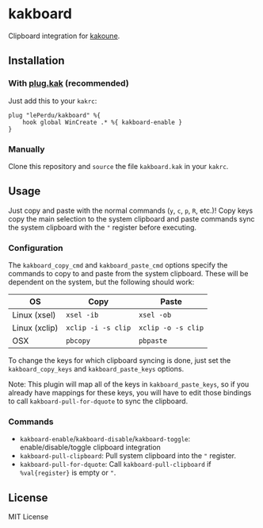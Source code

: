 # kakboard

Clipboard integration for [kakoune](https://kakoune.org).


## Installation

### With [plug.kak](https://github.com/andreyorst/plug.kak) (recommended)

Just add this to your `kakrc`:
```
plug "lePerdu/kakboard" %{
    hook global WinCreate .* %{ kakboard-enable }
}
```

### Manually

Clone this repository and `source` the file `kakboard.kak` in your `kakrc`.


## Usage

Just copy and paste with the normal commands (`y`, `c`, `p`, `R`, etc.)! Copy
keys copy the main selection to the system clipboard and paste commands sync the
system clipboard with the `"` register before executing.

### Configuration

The `kakboard_copy_cmd` and `kakboard_paste_cmd` options specify the commands to
copy to and paste from the system clipboard. These will be dependent on the
system, but the following should work:

| OS            | Copy               | Paste              |
| ------------- | ------------------ | ------------------ |
| Linux (xsel)  | `xsel -ib`         | `xsel -ob`         |
| Linux (xclip) | `xclip -i -s clip` | `xclip -o -s clip` |
| OSX           | `pbcopy`           | `pbpaste`          |

To change the keys for which clipboard syncing is done, just set the
`kakboard_copy_keys` and `kakboard_paste_keys` options.

Note: This plugin will map all of the keys in `kakboard_paste_keys`, so if you
already have mappings for these keys, you will have to edit those bindings to
call `kakboard-pull-for-dquote` to sync the clipboard.

### Commands

- `kakboard-enable`/`kakboard-disable`/`kakboard-toggle`: enable/disable/toggle
  clipboard integration
- `kakboard-pull-clipboard`: Pull system clipboard into the `"` register.
- `kakboard-pull-for-dquote`: Call `kakboard-pull-clipboard` if
  `%val{register}` is empty or `"`.

## License

MIT License
